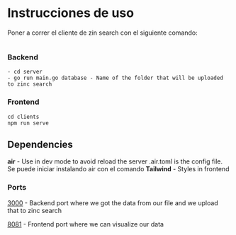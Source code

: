 # Instrucciones de uso

Poner a correr el cliente de zin search con el siguiente comando:

```

```

### Backend

```
- cd server
- go run main.go database - Name of the folder that will be uploaded to zinc search
```

<!-- Mark_McConnell_June2001 -->

### Frontend

```
cd clients
npm run serve
```

## Dependencies

**air** - Use in dev mode to avoid reload the server
.air.toml is the config file. Se puede iniciar instalando air con el comando
**Tailwind** - Styles in frontend

### Ports

[3000](http://localhost:3000) - Backend port where we got the data from our file and we upload that to zinc search

[8081](http://localhost:8081) - Frontend port where we can visualize our data
